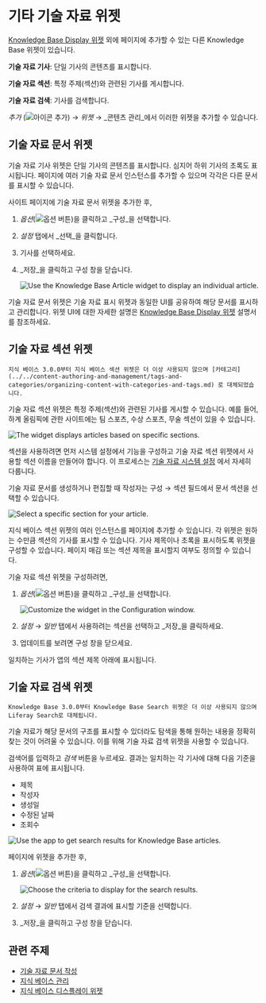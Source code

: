 # 기타 기술 자료 위젯

[Knowledge Base Display 위젯](knowledge-base-display-widget.md) 외에 페이지에 추가할 수 있는 다른 Knowledge Base 위젯이 있습니다.

**기술 자료 기사**: 단일 기사의 콘텐츠를 표시합니다.

**기술 자료 섹션**: 특정 주제(섹션)와 관련된 기사를 게시합니다.

**기술 자료 검색**: 기사를 검색합니다.

_추가_ (![아이콘 추가](../../images/icon-add.png)) &rarr; _위젯_ &rarr; _콘텐츠 관리_에서 이러한 위젯을 추가할 수 있습니다.

## 기술 자료 문서 위젯

기술 자료 기사 위젯은 단일 기사의 콘텐츠를 표시합니다. 심지어 하위 기사의 초록도 표시됩니다. 페이지에 여러 기술 자료 문서 인스턴스를 추가할 수 있으며 각각은 다른 문서를 표시할 수 있습니다.

사이트 페이지에 기술 자료 문서 위젯을 추가한 후,

1. _옵션_(![옵션 버튼](../../images/icon-options.png))을 클릭하고 _구성_을 선택합니다.

1. _설정_ 탭에서 _선택_을 클릭합니다.

1. 기사를 선택하세요.

1. _저장_을 클릭하고 구성 창을 닫습니다.

   ![Use the Knowledge Base Article widget to display an individual article.](./other-knowledge-base-widgets/images/01.png)

기술 자료 문서 위젯은 기술 자료 표시 위젯과 동일한 UI를 공유하여 해당 문서를 표시하고 관리합니다. 위젯 UI에 대한 자세한 설명은 [Knowledge Base Display 위젯](knowledge-base-display-widget.md) 설명서를 참조하세요.

## 기술 자료 섹션 위젯

```{note}
지식 베이스 3.0.0부터 지식 베이스 섹션 위젯은 더 이상 사용되지 않으며 [카테고리](../../content-authoring-and-management/tags-and-categories/organizing-content-with-categories-and-tags.md) 로 대체되었습니다.
```

기술 자료 섹션 위젯은 특정 주제(섹션)와 관련된 기사를 게시할 수 있습니다. 예를 들어, 하계 올림픽에 관한 사이트에는 팀 스포츠, 수상 스포츠, 무술 섹션이 있을 수 있습니다.

![The widget displays articles based on specific sections.](./other-knowledge-base-widgets/images/02.png)

섹션을 사용하려면 먼저 시스템 설정에서 기능을 구성하고 기술 자료 섹션 위젯에서 사용할 섹션 이름을 만들어야 합니다. 이 프로세스는 [기술 자료 시스템 설정](knowledge-base-system-settings.md) 에서 자세히 다룹니다.

기술 자료 문서를 생성하거나 편집할 때 작성자는 구성 &rarr; 섹션 필드에서 문서 섹션을 선택할 수 있습니다.

![Select a specific section for your article.](./other-knowledge-base-widgets/images/03.png)

지식 베이스 섹션 위젯의 여러 인스턴스를 페이지에 추가할 수 있습니다. 각 위젯은 원하는 수만큼 섹션의 기사를 표시할 수 있습니다. 기사 제목이나 초록을 표시하도록 위젯을 구성할 수 있습니다. 페이지 매김 또는 섹션 제목을 표시할지 여부도 정의할 수 있습니다.

기술 자료 섹션 위젯을 구성하려면,

1. _옵션_(![옵션 버튼](../../images/icon-options.png))을 클릭하고 _구성_을 선택합니다.

   ![Customize the widget in the Configuration window.](./other-knowledge-base-widgets/images/04.png)

1. _설정_ &rarr; _일반_ 탭에서 사용하려는 섹션을 선택하고 _저장_을 클릭하세요.

1. 업데이트를 보려면 구성 창을 닫으세요.

일치하는 기사가 앱의 섹션 제목 아래에 표시됩니다.

## 기술 자료 검색 위젯

```{note}
Knowledge Base 3.0.0부터 Knowledge Base Search 위젯은 더 이상 사용되지 않으며 Liferay Search로 대체됩니다.
```

기술 자료가 해당 문서의 구조를 표시할 수 있더라도 탐색을 통해 원하는 내용을 정확히 찾는 것이 어려울 수 있습니다. 이를 위해 기술 자료 검색 위젯을 사용할 수 있습니다.

검색어를 입력하고 _검색_ 버튼을 누르세요. 결과는 일치하는 각 기사에 대해 다음 기준을 사용하여 표에 표시됩니다.

* 제목
* 작성자
* 생성일
* 수정된 날짜
* 조회수

![Use the app to get search results for Knowledge Base articles.](./other-knowledge-base-widgets/images/05.png)

페이지에 위젯을 추가한 후,

1. _옵션_(![옵션 버튼](../../images/icon-options.png))을 클릭하고 _구성_을 선택합니다.

   ![Choose the criteria to display for the search results.](./other-knowledge-base-widgets/images/06.png)

1. _설정_ &rarr; _일반_ 탭에서 검색 결과에 표시할 기준을 선택합니다.

1. _저장_을 클릭하고 구성 창을 닫습니다.

## 관련 주제

* [기술 자료 문서 작성](./creating-knowledge-base-articles.md) 
* [지식 베이스 관리](./managing-the-knowledge-base.md) 
* [지식 베이스 디스플레이 위젯](./knowledge-base-display-widget.md) 
